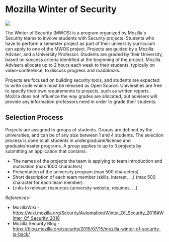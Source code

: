 # Mozilla Winter of Security
<img src="https://wiki.mozilla.org/images/thumb/2/25/WinterOfSecurity_logo_light_horizontal.png/750px-WinterOfSecurity_logo_light_horizontal.png"/>

The Winter of Security (MWOS) is a program organized by Mozilla's Security teams to involve students with Security projects. Students who have to perform a semester project as part of their university curriculum can apply to one of the MWOS project. Projects are guided by a Mozilla Adviser, and a University Professor. Students are graded by their University, based on success criteria identified at the beginning of the project. Mozilla Advisers allocate up to 2 hours each week to their students, typically on video-conference, to discuss progress and roadblocks.

Projects are focused on building security tools, and students are expected to write code which must be released as Open Source. Universities are free to specify their own requirements to projects, such as written reports. Mozilla does not influence the way grades are allocated, but advisers will provide any information professors need in order to grade their students.

## Selection Process

Projects are assigned to groups of students. Groups are defined by the universities, and can be of any size between 1 and 4 students. The selection process is open to all students in undergraduate/license and graduate/master programs. A group applies to up to 3 projects by submitting an application that contains:

- The names of the projects the team is applying to
team introduction and motivation (max 1000 characters)
- Presentation of the university program (max 500 characters)
- Short description of each team member (skills, interest, ...) (max 500 character for each team member)
- Links to relevant resources (university website, resumes, ...)

*References*-
- MozillaWiki - https://wiki.mozilla.org/Security/Automation/Winter_Of_Security_2016#Winter_Of_Security_2016
- Mozilla Security Blog - https://blog.mozilla.org/security/2015/07/15/mozilla-winter-of-security-is-back/